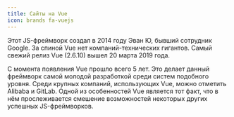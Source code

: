```yaml
---
title: Сайты на Vue
icon: brands fa-vuejs
---
```


Этот JS-фреймворк создал в 2014 году Эван Ю, бывший сотрудник Google. За спиной Vue нет компаний-технических гигантов. Самый свежий релиз Vue (2.6.10) вышел 20 марта 2019 года.

С момента появления Vue прошло всего 5 лет. Это делает данный фреймворк самой молодой разработкой среди систем подобного уровня. Среди крупных компаний, использующих Vue, можно отметить Alibaba и GitLab. Одной из особенностей Vue является тот факт, что в нём прослеживается смешение возможностей некоторых других успешных JS-фреймворков.
